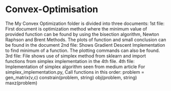# Convex-Optimisation
The My Convex Optimization folder is divided into three documents: 1st file: First document is optimization method where the minimum value of provided function can be found by using the bisection algorithm, Newton Raphson and Brent Methods. The plots of function and small conclusion can be found in the document 2nd file: Shows Gradient Descent Implementation to find minimum of a function. The plotting commands can also be found. 3rd file: File shows use of simplex method from sklearn and import functions from simplex implementation in the 4th file. 4th file: Implementation of simplex algorithm seen from medium article For simplex_implementation.py, Call functions in this order: problem = gen_matrix(v,c) constrain(problem, string) obj(problem, string) maxz(problem)
